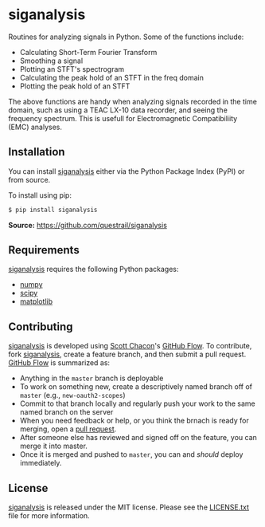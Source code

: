 # siganalysis

Routines for analyzing signals in Python. Some of the functions include:

* Calculating Short-Term Fourier Transform
* Smoothing a signal
* Plotting an STFT's spectrogram
* Calculating the peak hold of an STFT in the freq domain
* Plotting the peak hold of an STFT

The above functions are handy when analyzing signals recorded in the
time domain, such as using a TEAC LX-10 data recorder, and seeing the
frequency spectrum. This is usefull for Electromagnetic Compatibiliity
(EMC) analyses.

## Installation

You can install [siganalysis] either via the Python Package Index (PyPI)
or from source.

To install using pip:

```bash
$ pip install siganalysis
```

**Source:** https://github.com/questrail/siganalysis

## Requirements

[siganalysis] requires the following Python packages:

* [numpy]
* [scipy]
* [matplotlib]

## Contributing

[siganalysis][] is developed using [Scott Chacon][]'s [GitHub Flow][].
To contribute, fork [siganalysis][], create a feature branch, and then
submit a pull request.  [GitHub Flow][] is summarized as:

- Anything in the `master` branch is deployable
- To work on something new, create a descriptively named branch off of
  `master` (e.g., `new-oauth2-scopes`)
- Commit to that branch locally and regularly push your work to the same
  named branch on the server
- When you need feedback or help, or you think the brnach is ready for
  merging, open a [pull request][].
- After someone else has reviewed and signed off on the feature, you can
  merge it into master.
- Once it is merged and pushed to `master`, you can and *should* deploy
  immediately.

## License

[siganalysis][] is released under the MIT license. Please see the
[LICENSE.txt][] file for more information.

[github flow]: http://scottchacon.com/2011/08/31/github-flow.html
[LICENSE.txt]: https://github.com/questrail/siganalysis/blob/develop/LICENSE.txt
[numpy]: http://www.numpy.org
[matplotlib]: http://matplotlib.org
[pull request]: https://help.github.com/articles/using-pull-requests
[scipy]: http://www.scipy.org
[scott chacon]: http://scottchacon.com/about.html
[siganalysis]: https://github.com/questrail/siganalysis
